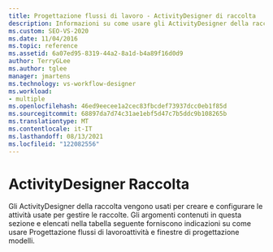```yaml
---
title: Progettazione flussi di lavoro - ActivityDesigner di raccolta
description: Informazioni su come usare gli ActivityDesigner della raccolta per creare e configurare le attività usate per gestire le raccolte.
ms.custom: SEO-VS-2020
ms.date: 11/04/2016
ms.topic: reference
ms.assetid: 6a07ed95-8319-44a2-8a1d-b4a89f16d0d9
author: TerryGLee
ms.author: tglee
manager: jmartens
ms.technology: vs-workflow-designer
ms.workload:
- multiple
ms.openlocfilehash: 46ed9eecee1a2cec83fbcdef73937dcc0eb1f85d
ms.sourcegitcommit: 68897da7d74c31ae1ebf5d47c7b5ddc9b108265b
ms.translationtype: MT
ms.contentlocale: it-IT
ms.lasthandoff: 08/13/2021
ms.locfileid: "122082556"
---
```

# <a name="collection-activity-designers"></a>ActivityDesigner Raccolta

Gli ActivityDesigner della raccolta vengono usati per creare e configurare le attività usate per gestire le raccolte. Gli argomenti contenuti in questa sezione e elencati nella tabella seguente forniscono indicazioni su come usare Progettazione flussi di lavoroattività e finestre di progettazione modelli.